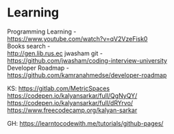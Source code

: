 # Learning
Programming Learning -                                                                                                         
https://www.youtube.com/watch?v=qV2VzeFisk0                                                                                    
Books search -                                                                                                                
http://gen.lib.rus.ec                                                                                                            jwasham git -                                                                                                                  
https://github.com/jwasham/coding-interview-university                                                                         
Developer Roadmap -                                                                                                             
https://github.com/kamranahmedse/developer-roadmap                                                                             

KS:
https://gitlab.com/MetricSpaces
https://codepen.io/kalyansarkar/full/QgNyQY/
https://codepen.io/kalyansarkar/full/dRYrvo/
https://www.freecodecamp.org/kalyan-sarkar


GH:
https://learntocodewith.me/tutorials/github-pages/
